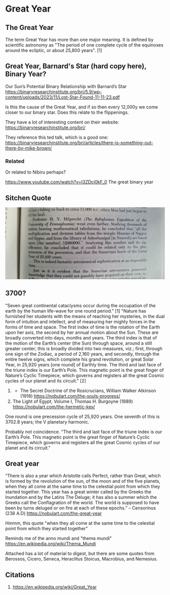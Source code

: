 # Great Year

## The Great Year

The term Great Year has more than one major meaning. It is defined by scientific astronomy as "The period of one complete cycle of the equinoxes around the ecliptic, or about 25,800 years". [1]

## Great Year, Barnard's Star (hard copy here), Binary Year?

Our Sun’s Potential Binary Relationship with Barnard’s Star
https://binaryresearchinstitute.org/bri/5.9/wp-content/uploads/2023/11/Lost-Star-Found-11-11-23.pdf

Is this the cause of the Great Year, and if so then every 12,000y we come closer to our binary star. Does this relate to the flippenings.

They have a lot of interesting content on their website: https://binaryresearchinstitute.org/bri/

They reference this ted talk, which is a good one: https://binaryresearchinstitute.org/bri/articles/there-is-something-out-there-by-mike-brown/

### Related

Or related to Nibiru perhaps?

https://www.youtube.com/watch?v=I3ZDcj0kF_0 The great binary year

## Sitchen Quote

![](img/sitchen.jpg)

## 3700?

"Seven great continental cataclysms occur during the occupation of the earth by the human life-wave for one round period." [1] "Nature has furnished her students with the means of reaching her mysteries, in the dual form of intuition and intellect, and of measuring her mighty forces in the forms of time and space. The first index of time is the rotation of the Earth upon her axis, the second by her annual motion about the Sun. These are broadly converted into days, months and years. The third index is that of the motion of the Earth’s center (the Sun) through space, around a still greater center; this is broadly divided into two measures, viz.; first, through one sign of the Zodiac, a period of 2,160 years, and secondly, through the entire twelve signs, which complete his grand revolution, or great Solar Year, in 25,920 years [one round] of Earthly time. The third and last face of the triune index is our Earth’s Pole. This magnetic point is the great finger of Nature’s Cyclic Timepiece, which governs and registers all the great Cosmic cycles of our planet and its circuit." [2]
1. - The Secret Doctrine of the Rosicrucians, William Walker Atkinson (1918) https://nobulart.com/the-souls-progress/
2. The Light of Egypt, Volume I, Thomas H. Burgoyne (1889) https://nobulart.com/the-hermetic-key/ 

One round is one precession cycle of 25,920 years. One seventh of this is 3702.8 years; the V planetary harmonic.

Probably not coincidence. "The third and last face of the triune index is our Earth’s Pole. This magnetic point is the great finger of Nature’s Cyclic Timepiece, which governs and registers all the great Cosmic cycles of our planet and its circuit."

## Great year

“There is also a year which Aristotle calls Perfect, rather than Great, which is formed by the revolution of the sun, of the moon and of the five planets, when they all come at the same time to the celestial point from which they started together. This year has a great winter called by the Greeks the Inundation and by the Latins The Deluge; it has also a summer which the Greeks call the Conflagration of the world. The world is supposed to have been by turns deluged or on fire at each of these epochs.” – Censorinus (238 A.D)
https://nobulart.com/the-great-year

Hmmm, this quote "when they all come at the same time to the celestial point from which they started together"

Reminds me of the anno mundi and "thema mundi" https://en.wikipedia.org/wiki/Thema_Mundi

Attached has a lot of material to digest, but there are some quotes from Berossos, Cicero, Seneca, Heraclitus Stoicus, Macrobius, and Nemesius.

## Citations

1. https://en.wikipedia.org/wiki/Great_Year
